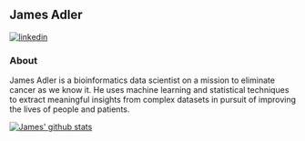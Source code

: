 ## James Adler

[![linkedin](https://img.shields.io/badge/LinkedIn-0077B5?style=for-the-badge&logo=linkedin&logoColor=white)](https://www.linkedin.com/in/james-palmer-adler)

### About

James Adler is a bioinformatics data scientist on a mission to eliminate cancer as we know it. He uses machine learning and statistical techniques to extract meaningful insights from complex datasets in pursuit of improving the lives of people and patients.

[![James' github stats](https://github-readme-stats.vercel.app/api?username=adler-sudo&count_private=true&show_icons=true&theme=dark&hide_rank=false)](https://github.com/anuraghazra/github-readme-stats)

<!--
**adler-sudo/adler-sudo** is a ✨ _special_ ✨ repository because its `README.md` (this file) appears on your GitHub profile.

Here are some ideas to get you started:

- 🔭 I’m currently working on ...
- 🌱 I’m currently learning ...
- 👯 I’m looking to collaborate on ...
- 🤔 I’m looking for help with ...
- 💬 Ask me about ...
- 📫 How to reach me: ...
- 😄 Pronouns: ...
- ⚡ Fun fact: ...
-->
